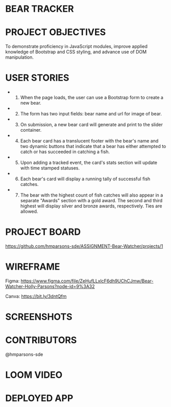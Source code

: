 # BEAR TRACKER

# PROJECT OBJECTIVES
To demonstrate proficiency in JavaScript modules, improve applied knowledge of Bootstrap and CSS styling, and advance use of DOM manipulation.

# USER STORIES
- 1. When the page loads, the user can use a Bootstrap form to create a new bear.
- 2. The form has two input fields: bear name and url for image of bear.
- 3. On submission, a new bear card will generate and print to the slider container. 
- 4. Each bear card has a translucent footer with the bear's name and two dynamic buttons that indicate that a bear has either attempted to catch or has succeeded 
     in catching a fish.
- 5. Upon adding a tracked event, the card's stats section will update with time stamped statuses.
- 6. Each bear's card will display a running tally of successful fish catches.
- 7. The bear with the highest count of fish catches will also appear in a separate "Awards" section with a gold award. 
     The second and third highest will display silver and bronze awards, respectively. Ties are allowed.
     
# PROJECT BOARD

https://github.com/hmparsons-sde/ASSIGNMENT-Bear-Watcher/projects/1

# WIREFRAME

Figma: https://www.figma.com/file/ZeHufLLxlcF6dh9UChCJmw/Bear-Watcher-Holly-Parsons?node-id=9%3A32

Canva: https://bit.ly/3dntQfm

# SCREENSHOTS

# CONTRIBUTORS

@hmparsons-sde

# LOOM VIDEO

# DEPLOYED APP
